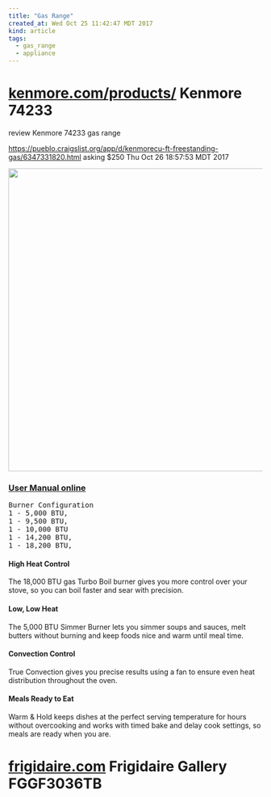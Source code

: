 ```yaml
---
title: "Gas Range"
created_at: Wed Oct 25 11:42:47 MDT 2017
kind: article
tags:
  - gas_range
  - appliance
---
```


<h1>
  <a href="https://www.kenmore.com/products/kenmore-74233-5-0-cu-ft-freestanding-gas-range-w-convection-stainless-steel" target="_blank">kenmore.com/products/</a>
  Kenmore 74233
</h1>

review Kenmore 74233 gas range

https://pueblo.craigslist.org/app/d/kenmorecu-ft-freestanding-gas/6347331820.html
asking $250
Thu Oct 26 18:57:53 MDT 2017

<img src="/assets/images/kenmore-74233-gas-range-2.jpg" width="600px">

<h3>
  <a href="http://c.shld.net/assets/docs/spin_prod_848228512.pdf" target="_blank">User Manual online</a>
</h3>

<pre>
Burner Configuration 	
1 - 5,000 BTU, 
1 - 9,500 BTU, 
1 - 10,000 BTU
1 - 14,200 BTU, 
1 - 18,200 BTU, 
</pre>

<h4>High Heat Control</h4>

The 18,000 BTU gas Turbo Boil burner gives you more control over your
stove, so you can boil faster and sear with precision.

<h4>Low, Low Heat</h4>

The 5,000 BTU Simmer Burner lets you simmer soups and sauces, melt
butters without burning and keep foods nice and warm until meal time.

<h4>Convection Control</h4>

True Convection gives you precise results using a fan to ensure even
heat distribution throughout the oven.

<h4>Meals Ready to Eat</h4>

Warm & Hold keeps dishes at the perfect serving temperature for hours
without overcooking and works with timed bake and delay cook settings,
so meals are ready when you are.

<h1>
  <a href="https://www.frigidaire.com/Kitchen-Appliances/Ranges/Gas-Range/FGGF3036TB/" target="_blank">frigidaire.com</a>
  Frigidaire Gallery FGGF3036TB 
</h1>

<!--
html boilerplate
<a href="" target="_blank"></a>
<a name=""></a>
<img src="" width="400px">
<ul>
  <li></li>
</ul>
<pre>
</pre>
<p style="margin-bottom: 2em;"></p>
<hr style="border: 0; height: 3px; background: #333; background-image: linear-gradient(to right, #ccc, #333, #ccc);">
<pre><code>
</code></pre>
<math xmlns='http://www.w3.org/1998/Math/MathML' display='block'>
</math>
-->
